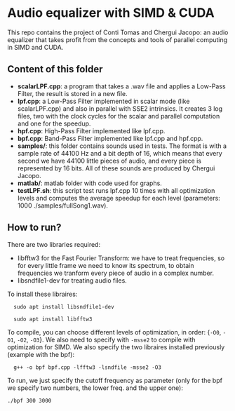 # Audio equalizer with SIMD & CUDA
This repo contains the project of Conti Tomas and Chergui Jacopo: an audio equalizer that takes profit from the concepts and tools of parallel computing in SIMD and CUDA.

## Content of this folder ##
- **scalarLPF.cpp**: a program that takes a .wav file and applies a Low-Pass Filter, the result is stored in a new file.
- **lpf.cpp**: a Low-Pass Filter implemented in scalar mode (like scalarLPF.cpp) and also in parallel with SSE2 intrinsics. It creates 3 log files, two with the clock cycles for the scalar and parallel computation and one for the speedup.
- **hpf.cpp**: High-Pass Filter implemented like lpf.cpp.
- **bpf.cpp**: Band-Pass Filter implemented like lpf.cpp and hpf.cpp. 
- **samples/**: this folder contains sounds used in tests. The format is with a sample rate of 44100 Hz and a bit depth of 16, which means that every second we have 44100 little pieces of audio, and every piece is represented by 16 bits. All of these sounds are produced by Chergui Jacopo.
- **matlab/**: matlab folder with code used for graphs.
- **testLPF.sh**: this script test runs lpf.cpp 10 times with all optimization levels and computes the average speedup for each level (parameters: 1000 ./samples/fullSong1.wav).

## How to run? ##
There are two libraries required:
- libfftw3 for the Fast Fourier Transform: we have to treat frequencies, so for every little frame we need to know its spectrum, to obtain frequencies we tranform every piece of audio in a complex number.
- libsndfile1-dev for treating audio files.

To install these libraires:
``` 
  sudo apt install libsndfile1-dev
```

``` 
  sudo apt install libfftw3
```

To compile, you can choose different levels of optimization, in order: {`-O0`, `-O1`, `-O2`, `-O3`}. We also need to specify with `-msse2` to compile with optimization for SIMD. We also specify the two libraires installed previously (example with the bpf):
``` 
  g++ -o bpf bpf.cpp -lfftw3 -lsndfile -msse2 -O3
```

To run, we just specify the cutoff frequency as parameter (only for the bpf we specify two numbers, the lower freq. and the upper one):
``` 
./bpf 300 3000
```
